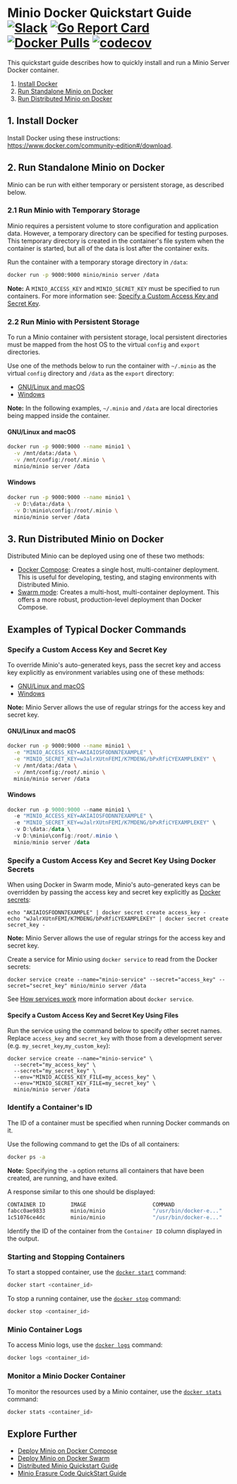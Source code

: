 # Minio Docker Quickstart Guide [![Slack](https://slack.minio.io/slack?type=svg)](https://slack.minio.io) [![Go Report Card](https://goreportcard.com/badge/minio/minio)](https://goreportcard.com/report/minio/minio) [![Docker Pulls](https://img.shields.io/docker/pulls/minio/minio.svg?maxAge=604800)](https://hub.docker.com/r/minio/minio/) [![codecov](https://codecov.io/gh/minio/minio/branch/master/graph/badge.svg)](https://codecov.io/gh/minio/minio)

This quickstart guide describes how to quickly install and run a Minio Server Docker container.

1. [Install Docker](#install-docker) 
2. [Run Standalone Minio on Docker](#run-standalone-minio-on-docker) 
3. [Run Distributed Minio on Docker](#run-distributed-minio-on-docker) 

## <a name="install-docker"></a>1. Install Docker
Install Docker using these instructions: <https://www.docker.com/community-edition#/download>.

## <a name="run-standalone-minio-on-docker"></a>2. Run Standalone Minio on Docker

Minio can be run with either temporary or persistent storage, as described below.

### 2.1 Run Minio with Temporary Storage
Minio requires a persistent volume to store configuration and application data. However, a temporary directory can be specified for testing purposes. This temporary directory is created in the container's file system when the container is started, but all of the data is lost after the container exits.

Run the container with a temporary storage directory in `/data`:

```sh
docker run -p 9000:9000 minio/minio server /data
```

**Note:** A `MINIO_ACCESS_KEY` and `MINIO_SECRET_KEY` must be specified to run containers. For more information see: [Specify a Custom Access Key and Secret Key](#specifycustomkeys).

### 2.2 Run Minio with Persistent Storage
To run a Minio container with persistent storage, local persistent directories must be mapped from the host OS to the virtual `config` and `export` directories. 

Use one of the methods below to run the container with  `~/.minio` as the virtual `config` directory and `/data` as the `export` directory:
* [GNU/Linux and macOS](#persistent_linuxmac)
* [Windows](#persistent_windows)

**Note:** In the following examples, `~/.minio` and `/data` are local directories being mapped inside the container.

#### <a name="persistent_linuxmac"></a>GNU/Linux and macOS
```sh
docker run -p 9000:9000 --name minio1 \
  -v /mnt/data:/data \
  -v /mnt/config:/root/.minio \
  minio/minio server /data
```

#### <a name="persistent_windows"></a>Windows
```sh
docker run -p 9000:9000 --name minio1 \
  -v D:\data:/data \
  -v D:\minio\config:/root/.minio \
  minio/minio server /data
```

## <a name="run-distributed-minio-on-docker"></a>3. Run Distributed Minio on Docker
Distributed Minio can be deployed using one of these two methods:
* [Docker Compose](https://docs.minio.io/docs/deploy-minio-on-docker-compose): Creates a single host, multi-container deployment. This is useful for developing, testing, and staging environments with Distributed Minio.
* [Swarm mode](https://docs.minio.io/docs/deploy-minio-on-docker-swarm): Creates a multi-host, multi-container deployment. This offers a more robust, production-level deployment than Docker Compose.

## <a name="runcommands"></a>Examples of Typical Docker Commands

### <a name="specifycustomkeys"></a>Specify a Custom Access Key and Secret Key
To override Minio's auto-generated keys, pass the secret key and access key explicitly as environment variables using one of these methods:
* [GNU/Linux and macOS](#linuxmac_secret)
* [Windows](#windows_secret)

**Note:** Minio Server allows the use of regular strings for the access key and secret key.

#### <a name="linuxmac_secret"></a>GNU/Linux and macOS
```sh
docker run -p 9000:9000 --name minio1 \
  -e "MINIO_ACCESS_KEY=AKIAIOSFODNN7EXAMPLE" \
  -e "MINIO_SECRET_KEY=wJalrXUtnFEMI/K7MDENG/bPxRfiCYEXAMPLEKEY" \
  -v /mnt/data:/data \
  -v /mnt/config:/root/.minio \
  minio/minio server /data
```

#### <a name="windows_secret"></a>Windows
```powershell
docker run -p 9000:9000 --name minio1 \
  -e "MINIO_ACCESS_KEY=AKIAIOSFODNN7EXAMPLE" \
  -e "MINIO_SECRET_KEY=wJalrXUtnFEMI/K7MDENG/bPxRfiCYEXAMPLEKEY" \
  -v D:\data:/data \
  -v D:\minio\config:/root/.minio \
  minio/minio server /data
```

### Specify a Custom Access Key and Secret Key Using Docker Secrets
When using Docker in Swarm mode, Minio's auto-generated keys can be overridden by passing the access key and secret key explicitly as [Docker secrets](https://docs.docker.com/engine/swarm/secrets/):

```
echo "AKIAIOSFODNN7EXAMPLE" | docker secret create access_key -
echo "wJalrXUtnFEMI/K7MDENG/bPxRfiCYEXAMPLEKEY" | docker secret create secret_key -
```

**Note:** Minio Server allows the use of regular strings for the access key and secret key.

Create a service for Minio using `docker service` to read from the Docker secrets:

```
docker service create --name="minio-service" --secret="access_key" --secret="secret_key" minio/minio server /data
```

See [How services work](https://docs.docker.com/engine/swarm/how-swarm-mode-works/services/) more information about `docker service`.

#### Specify a Custom Access Key and Secret Key Using Files
Run the service using the command below to specify other secret names. Replace `access_key` and `secret_key` with those from a development server (e.g. `my_secret_key`,`my_custom_key`):

```
docker service create --name="minio-service" \
  --secret="my_access_key" \
  --secret="my_secret_key" \
  --env="MINIO_ACCESS_KEY_FILE=my_access_key" \
  --env="MINIO_SECRET_KEY_FILE=my_secret_key" \
  minio/minio server /data
```

### Identify a Container's ID
The ID of a container must be specified when running Docker commands on it. 

Use the following command to get the IDs of all containers:

```sh
docker ps -a
```

**Note:** Specifying the `-a`  option returns all containers that have been created, are running, and have exited.

A response similar to this one should be displayed:

```sh
CONTAINER ID        IMAGE                     COMMAND                  CREATED             STATUS                     PORTS               NAMES
fabcc0ae9833        minio/minio               "/usr/bin/docker-e..."   4 minutes ago       Exited (0) 4 minutes ago                       minio2
1c51076ce4dc        minio/minio               "/usr/bin/docker-e..."   7 minutes ago       Created                                        minio1
```

Identify the ID of the container from the `Container ID` column displayed in the output.

### Starting and Stopping Containers
To start a stopped container, use the [`docker start`](https://docs.docker.com/engine/reference/commandline/start/) command:

```sh
docker start <container_id>
```

To stop a running container, use the [`docker stop`](https://docs.docker.com/engine/reference/commandline/stop/) command:
```sh
docker stop <container_id>
```

### Minio Container Logs
To access Minio logs, use the [`docker logs`](https://docs.docker.com/engine/reference/commandline/logs/) command:

```sh
docker logs <container_id>
```

### Monitor a Minio Docker Container
To monitor the resources used by a Minio container, use the [`docker stats`](https://docs.docker.com/engine/reference/commandline/stats/) command:

```sh
docker stats <container_id>
```

## Explore Further

* [Deploy Minio on Docker Compose](https://docs.minio.io/docs/deploy-minio-on-docker-compose)
* [Deploy Minio on Docker Swarm](https://docs.minio.io/docs/deploy-minio-on-docker-swarm)
* [Distributed Minio Quickstart Guide](https://docs.minio.io/docs/distributed-minio-quickstart-guide)
* [Minio Erasure Code QuickStart Guide](https://docs.minio.io/docs/minio-erasure-code-quickstart-guide)
